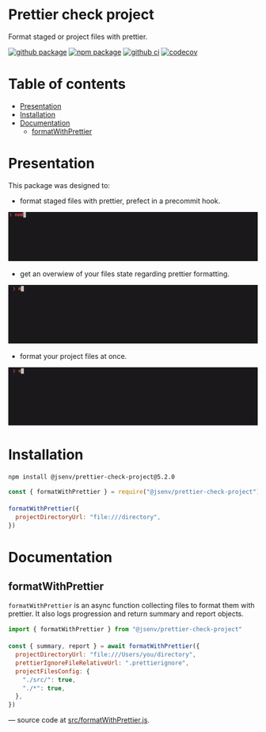 # Prettier check project

Format staged or project files with prettier.

[![github package](https://img.shields.io/github/package-json/v/jsenv/jsenv-prettier-check-project.svg?label=package&logo=github)](https://github.com/jsenv/jsenv-prettier-check-project/packages)
[![npm package](https://img.shields.io/npm/v/@jsenv/prettier-check-project.svg?logo=npm&label=package)](https://www.npmjs.com/package/@jsenv/prettier-check-project)
[![github ci](https://github.com/jsenv/jsenv-prettier-check-project/workflows/ci/badge.svg)](https://github.com/jsenv/jsenv-prettier-check-project/actions?workflow=ci)
[![codecov](https://codecov.io/gh/jsenv/jsenv-prettier-check-project/branch/master/graph/badge.svg)](https://codecov.io/gh/jsenv/jsenv-prettier-check-project)

# Table of contents

- [Presentation](#Presentation)
- [Installation](#Installation)
- [Documentation](#Documentation)
  - [formatWithPrettier](#formatWithPrettier)

# Presentation

This package was designed to:

- format staged files with prettier, prefect in a precommit hook.

![recording of node terminal while formatting staged files](./docs/recording-node-terminal-format-staged.gif)

- get an overwiew of your files state regarding prettier formatting.

![recording of node terminal while checking project files format](./docs/recording-node-terminal-dry-run.gif)

- format your project files at once.

![recording of node terminal while formatting project files](./docs/recording-node-terminal-format.gif)

# Installation

```console
npm install @jsenv/prettier-check-project@5.2.0
```

```js
const { formatWithPrettier } = require("@jsenv/prettier-check-project")

formatWithPrettier({
  projectDirectoryUrl: "file:///directory",
})
```

# Documentation

## formatWithPrettier

`formatWithPrettier` is an async function collecting files to format them with prettier. It also logs progression and return summary and report objects.

```js
import { formatWithPrettier } from "@jsenv/prettier-check-project"

const { summary, report } = await formatWithPrettier({
  projectDirectoryUrl: "file:///Users/you/directory",
  prettierIgnoreFileRelativeUrl: ".prettierignore",
  projectFilesConfig: {
    "./src/": true,
    "./*": true,
  },
})
```

— source code at [src/formatWithPrettier.js](./src/formatWithPrettier.js).
